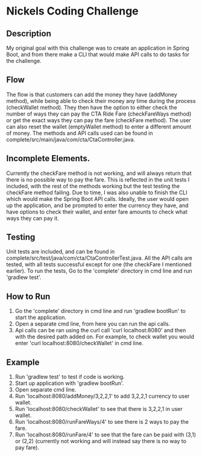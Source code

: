 # Nickels Coding Challenge
## Description
My original goal with this challenge was to create an application in Spring Boot, and from there make a CLI that would make API calls to do tasks for the challenge. 

## Flow
The flow is that customers can add the money they have (addMoney method), while being able to check their money any time during the process (checkWallet method). They then have the option to either check the number of ways they can pay the CTA Ride Fare (checkFareWays method) or get the exact ways they can pay the fare (checkFare method). The user can also reset the wallet (emptyWallet method) to enter a different amount of money. The methods and API calls used can be found in complete/src/main/java/com/cta/CtaController.java. 

## Incomplete Elements.
Currently the checkFare method is not working, and will always return that there is no possible way to pay the fare. This is reflected in the unit tests I included, with the rest of the methods working but the test testing the checkFare method failing. Due to time, I was also unable to finish the CLI which would make the Spring Boot API calls. Ideally, the user would open up the application, and be prompted to enter the currency they have, and have options to check their wallet, and enter fare amounts to check what ways they can pay it. 

## Testing
Unit tests are included, and can be found in complete/src/test/java/com/cta/CtaControllerTest.java. All the API calls are tested, with all tests successful except for one (the checkFare I mentioned earlier). To run the tests, Go to the 'complete' directory in cmd line and run 'gradlew test'. 

## How to Run
 1. Go the 'complete' directory in cmd line and run 'gradlew bootRun' to start the application.
 2. Open a separate cmd line, from here you can run the api calls. 
 3. Api calls can be ran using the curl call 'curl localhost:8080' and then with the desired path added on. For example, to check wallet you would enter 'curl localhost:8080/checkWallet' in cmd line. 

 ## Example
 1. Run 'gradlew test' to test if code is working. 
 2. Start up application with 'gradlew bootRun'.
 3. Open separate cmd line.
 4. Run 'localhost:8080/addMoney/3,2,2,1' to add 3,2,2,1 currency to user wallet. 
 5. Run 'localhost:8080/checkWallet' to see that there is 3,2,2,1 in user wallet. 
 6. Run 'localhost:8080/runFareWays/4' to see there is 2 ways to pay the fare. 
 7. Run 'localhost:8080/runFare/4' to see that the fare can be paid with (3,1) or (2,2) (currently not working and will instead say there is no way to pay fare). 